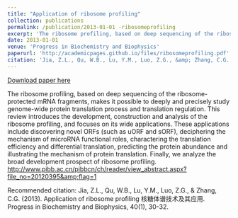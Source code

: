 ```yaml
---
title: "Application of ribosome profiling"
collection: publications
permalink: /publication/2013-01-01 -ribosomeprofiling
excerpt: 'The ribosome profiling, based on deep sequencing of the ribosome-protected mRNA fragments, makes it possible to deeply and precisely study genome-wide protein translation process and translation regulation. This review introduces the development, construction and analysis of the ribosome profiling, and focuses on its wide applications. These applications include discovering novel ORFs (such as uORF and sORF), deciphering the mechanism of microRNA functional roles, charactering the translation efficiency and differential translation, predicting the protein abundance and illustrating the mechanism of protein translation. Finally, we analyze the broad development prospect of ribosome profiling. http://www.pibb.ac.cn/pibbcn/ch/reader/view_abstract.aspx?file_no=20120395&amp;flag=1'
date: 2013-01-01 
venue: 'Progress in Biochemistry and Biophysics'
paperurl: 'http://academicpages.github.io/files/ribosomeprofiling.pdf'
citation: 'Jia, Z.L., Qu, W.B., Lu, Y.M., Luo, Z.G., &amp; Zhang, C.G. (2013). Application of ribosome profiling 核糖体谱技术及其应用. Progress in Biochemistry and Biophysics, 40(1), 30-32.'
---
```


<a href='http://academicpages.github.io/files/ribosomeprofiling.pdf'>Download paper here</a>

The ribosome profiling, based on deep sequencing of the ribosome-protected mRNA fragments, makes it possible to deeply and precisely study genome-wide protein translation process and translation regulation. This review introduces the development, construction and analysis of the ribosome profiling, and focuses on its wide applications. These applications include discovering novel ORFs (such as uORF and sORF), deciphering the mechanism of microRNA functional roles, charactering the translation efficiency and differential translation, predicting the protein abundance and illustrating the mechanism of protein translation. Finally, we analyze the broad development prospect of ribosome profiling. http://www.pibb.ac.cn/pibbcn/ch/reader/view_abstract.aspx?file_no=20120395&amp;flag=1

Recommended citation: Jia, Z.L., Qu, W.B., Lu, Y.M., Luo, Z.G., & Zhang, C.G. (2013). Application of ribosome profiling 核糖体谱技术及其应用. Progress in Biochemistry and Biophysics, 40(1), 30-32.